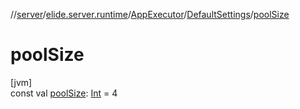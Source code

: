 //[server](../../../../index.md)/[elide.server.runtime](../../index.md)/[AppExecutor](../index.md)/[DefaultSettings](index.md)/[poolSize](pool-size.md)

# poolSize

[jvm]\
const val [poolSize](pool-size.md): [Int](https://kotlinlang.org/api/latest/jvm/stdlib/kotlin/-int/index.html) = 4
